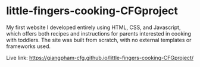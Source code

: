 # little-fingers-cooking-CFGproject
My first website I developed entirely using HTML, CSS, and Javascript, which offers both recipes and instructions for parents interested in cooking with toddlers. The site was built from scratch, with no external templates or frameworks used.

Live link: https://giangpham-cfg.github.io/little-fingers-cooking-CFGproject/